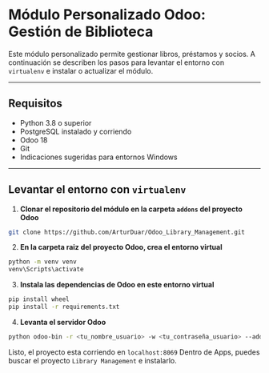 # Módulo Personalizado Odoo: Gestión de Biblioteca

Este módulo personalizado permite gestionar libros, préstamos y socios. A continuación se describen los pasos para levantar el entorno con `virtualenv` e instalar o actualizar el módulo.

---

## Requisitos

- Python 3.8 o superior
- PostgreSQL instalado y corriendo
- Odoo 18
- Git
- Indicaciones sugeridas para entornos Windows

---

## Levantar el entorno con `virtualenv`

1. **Clonar el repositorio del módulo en la carpeta `addons` del proyecto Odoo**

```bash
git clone https://github.com/ArturDuar/Odoo_Library_Management.git
```

2. **En la carpeta raiz del proyecto Odoo, crea el entorno virtual**

```bash
python -m venv venv
venv\Scripts\activate
```
3. **Instala las dependencias de Odoo en este entorno virtual**

```bash
pip install wheel
pip install -r requirements.txt
```


4. **Levanta el servidor Odoo**

```bash
python odoo-bin -r <tu_nombre_usuario> -w <tu_contraseña_usuario> --addons-path=addons -d <base_de_datos_odoo>
```


Listo, el proyecto esta corriendo en `localhost:8069`
Dentro de Apps, puedes buscar el proyecto `Library Management` e instalarlo.
